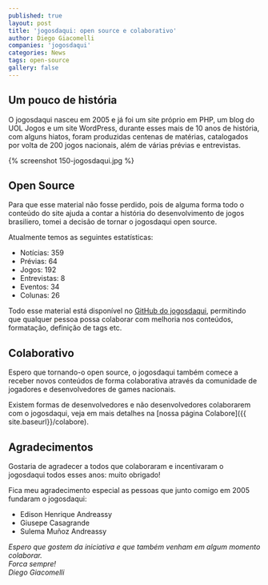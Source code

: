 ```yaml
---
published: true
layout: post
title: 'jogosdaqui: open source e colaborativo'
author: Diego Giacomelli
companies: 'jogosdaqui'
categories: News
tags: open-source
gallery: false
---
```


## Um pouco de história
O jogosdaqui nasceu em 2005 e já foi um site próprio em PHP, um blog do UOL Jogos e um site WordPress, durante esses mais de 10 anos de história, com alguns hiatos, foram produzidas centenas de matérias, catalogados por volta de 200 jogos nacionais, além de várias prévias e entrevistas.

{% screenshot 150-jogosdaqui.jpg %}

## Open Source
Para que esse material não fosse perdido, pois de alguma forma todo o conteúdo do site ajuda a contar a história do desenvolvimento de jogos brasiliero, tomei a decisão de tornar o jogosdaqui open source.

Atualmente temos as seguintes estatísticas: 
* Notícias: 359
* Prévias: 64
* Jogos: 192
* Entrevistas: 8
* Eventos: 34
* Colunas: 26

Todo esse material está disponível no [GitHub do jogosdaqui](https://github.com/jogosdaqui/jogosdaqui.github.io-jekyll), permitindo que qualquer pessoa possa colaborar com melhoria nos conteúdos, formatação, definição de tags etc.

## Colaborativo
Espero que tornando-o open source, o jogosdaqui também comece a receber novos conteúdos de forma colaborativa através da comunidade de jogadores e desenvolvedores de games nacionais.

Existem formas de desenvolvedores e não desenvolvedores colaborarem com o jogosdaqui, veja em mais detalhes na [nossa página Colabore]({{ site.baseurl}}/colabore).

## Agradecimentos
Gostaria de agradecer a todos que colaboraram e incentivaram o jogosdaqui todos esses anos: muito obrigado!

Fica meu agradecimento especial as pessoas que junto comigo em 2005 fundaram o jogosdaqui:
* Edison Henrique Andreassy
* Giusepe Casagrande
* Sulema Muñoz Andreassy


_Espero que gostem da iniciativa e que também venham em algum momento colaborar.  
Forca sempre!  
Diego Giacomelli_